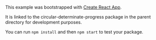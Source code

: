 This example was bootstrapped with [Create React App](https://github.com/facebook/create-react-app).

It is linked to the circular-determinate-progress package in the parent directory for development purposes.

You can run `npm install` and then `npm start` to test your package.
